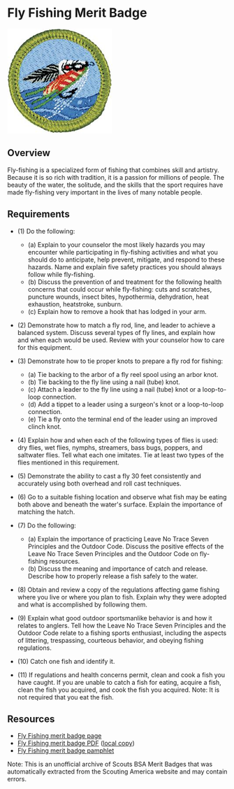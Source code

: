 

# Fly Fishing Merit Badge

![Fly Fishing Merit Badge](images/fly-fishing-merit-badge.jpg)

## Overview



Fly-fishing is a specialized form of fishing that combines skill and artistry. Because it is so rich with tradition, it is a passion for millions of people. The beauty of the water, the solitude, and the skills that the sport requires have made fly-fishing very important in the lives of many notable people.

## Requirements

* (1) Do the following:
    * (a) Explain to your counselor the most likely hazards you may encounter while participating in fly-fishing activities and what you should do to anticipate, help prevent, mitigate, and respond to these hazards. Name and explain five safety practices you should always follow while fly-fishing.
    * (b) Discuss the prevention of and treatment for the following health concerns that could occur while fly-fishing: cuts and scratches, puncture wounds, insect bites, hypothermia, dehydration, heat exhaustion, heatstroke, sunburn.
    * (c) Explain how to remove a hook that has lodged in your arm.


* (2) Demonstrate how to match a fly rod, line, and leader to achieve a balanced system. Discuss several types of fly lines, and explain how and when each would be used. Review with your counselor how to care for this equipment.
* (3) Demonstrate how to tie proper knots to prepare a fly rod for fishing:
    * (a) Tie backing to the arbor of a fly reel spool using an arbor knot.
    * (b) Tie backing to the fly line using a nail (tube) knot.
    * (c) Attach a leader to the fly line using a nail (tube) knot or a loop-to-loop connection.
    * (d) Add a tippet to a leader using a surgeon's knot or a loop-to-loop connection.
    * (e) Tie a fly onto the terminal end of the leader using an improved clinch knot.


* (4) Explain how and when each of the following types of flies is used: dry flies, wet flies, nymphs, streamers, bass bugs, poppers, and saltwater flies. Tell what each one imitates. Tie at least two types of the flies mentioned in this requirement.
* (5) Demonstrate the ability to cast a fly 30 feet consistently and accurately using both overhead and roll cast techniques.
* (6) Go to a suitable fishing location and observe what fish may be eating both above and beneath the water's surface. Explain the importance of matching the hatch.
* (7) Do the following:
    * (a) Explain the importance of practicing Leave No Trace Seven Principles and the Outdoor Code. Discuss the positive effects of the Leave No Trace Seven Principles and the Outdoor Code on fly-fishing resources.
    * (b) Discuss the meaning and importance of catch and release. Describe how to properly release a fish safely to the water.


* (8) Obtain and review a copy of the regulations affecting game fishing where you live or where you plan to fish. Explain why they were adopted and what is accomplished by following them.
* (9) Explain what good outdoor sportsmanlike behavior is and how it relates to anglers. Tell how the Leave No Trace Seven Principles and the Outdoor Code relate to a fishing sports enthusiast, including the aspects of littering, trespassing, courteous behavior, and obeying fishing regulations.
* (10) Catch one fish and identify it.
* (11) If regulations and health concerns permit, clean and cook a fish you have caught. If you are unable to catch a fish for eating, acquire a fish, clean the fish you acquired, and cook the fish you acquired. Note:  It is not required that you eat the fish.


## Resources

- [Fly Fishing merit badge page](https://www.scouting.org/merit-badges/fly-fishing/)
- [Fly Fishing merit badge PDF](https://filestore.scouting.org/filestore/Merit_Badge_ReqandRes/Pamphlets/Fly-Fishing.pdf) ([local copy](files/fly-fishing-merit-badge.pdf))
- [Fly Fishing merit badge pamphlet](https://www.scoutshop.org/fly-fishing-merit-badge-pamphlet-650715.html)

Note: This is an unofficial archive of Scouts BSA Merit Badges that was automatically extracted from the Scouting America website and may contain errors.